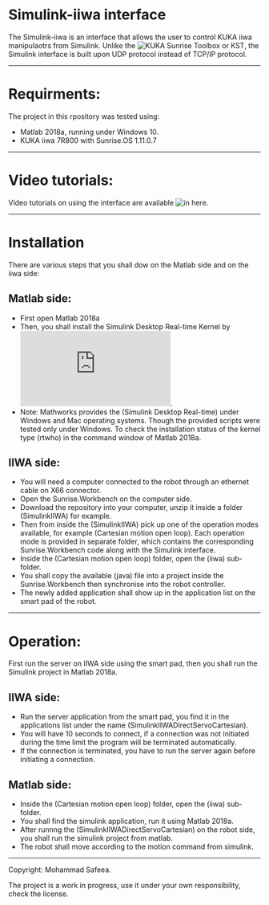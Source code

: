 # Simulink-iiwa interface
The Simulink-iiwa is an interface that allows the user to control KUKA iiwa manipulaotrs from Simulink.
Unlike the ![KUKA Sunrise Toolbox or KST](https://github.com/Modi1987/KST-Kuka-Sunrise-Toolbox), the Simulink interface is built upon UDP protocol instead of TCP/IP protocol.

--------------------------------------

# Requirments:

The project in this rpository was tested using:
* Matlab 2018a, running under Windows 10.
* KUKA iiwa 7R800 with Sunrise.OS 1.11.0.7

--------------------------------------

# Video tutorials:

Video tutorials on using the interface are available ![in here](https://www.youtube.com/playlist?list=PLz558OYgHuZcK3ubmfA1rEm2UdLDDC37D).

--------------------------------------
# Installation
There are various steps that you shall dow on the Matlab side and on the iiwa side:

## Matlab side:
* First open Matlab 2018a 
* Then, you shall install the Simulink Desktop Real-time Kernel by ![following the instructions in here](https://www.mathworks.com/help/sldrt/ug/real-time-windows-target-kernel.html).
* Note: Mathworks provides the (Simulink Desktop Real-time) under Windows and Mac operating systems. Though the provided scripts were tested only under Windows. To check the installation status of the kernel type (rtwho) in the command window of Matlab 2018a. 

## IIWA side:
* You will need a computer connected to the robot through an ethernet cable on X66 connector.
* Open the Sunrise.Workbench on the computer side.
* Download the repository into your computer, unzip it inside a folder (SimulinkIIWA) for example.
* Then from inside the (SimulinkIIWA) pick up one of the operation modes available, for example (Cartesian motion open loop). Each operation mode is provided in separate folder, which contains the corresponding Sunrise.Workbench code along with the Simulink interface.
* Inside the (Cartesian motion open loop) folder, open the (iiwa) sub-folder. 
* You shall copy the available (java) file into a project inside the Sunrise.Workbench then synchronise into the robot controller.
* The newly added application shall show up in the application list on the smart pad of the robot.
--------------------------------------

# Operation:
First run the server on IIWA side using the smart pad, then you shall run the Simulink project in Matlab 2018a.

## IIWA side:
* Run the server application from the smart pad, you find it in the applications list under the name (SimulinkIIWADirectServoCartesian).
* You will have 10 seconds to connect, if a connection was not initiated during the time limit the program will be terminated automatically.
* If the connection is terminated, you have to run the server again before initiating a connection.

## Matlab side:
* Inside the (Cartesian motion open loop) folder, open the (iiwa) sub-folder. 
* You shall find the simulink application, run it using Matlab 2018a.
* After runnng the (SimulinkIIWADirectServoCartesian) on the robot side, you shall run the simulink project from matlab.
* The robot shall move according to the motion command from simulink.

--------------------------------------

Copyright: Mohammad Safeea.

The project is a work in progress, use it under your own responsibility, check the license.

